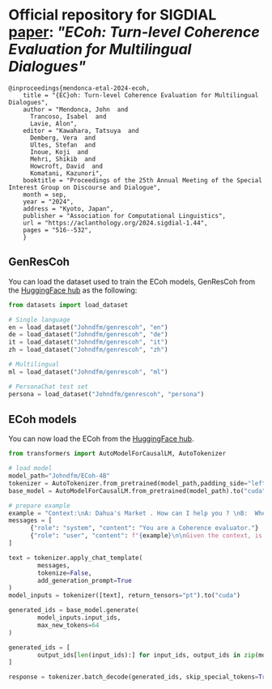 # Official repository for SIGDIAL [paper]([https://arxiv.org/abs/2407.11660](https://aclanthology.org/2024.sigdial-1.44/)): *"ECoh: Turn-level Coherence Evaluation for Multilingual Dialogues"*

```
@inproceedings{mendonca-etal-2024-ecoh,
    title = "{EC}oh: Turn-level Coherence Evaluation for Multilingual Dialogues",
    author = "Mendonca, John  and
      Trancoso, Isabel  and
      Lavie, Alon",
    editor = "Kawahara, Tatsuya  and
      Demberg, Vera  and
      Ultes, Stefan  and
      Inoue, Koji  and
      Mehri, Shikib  and
      Howcroft, David  and
      Komatani, Kazunori",
    booktitle = "Proceedings of the 25th Annual Meeting of the Special Interest Group on Discourse and Dialogue",
    month = sep,
    year = "2024",
    address = "Kyoto, Japan",
    publisher = "Association for Computational Linguistics",
    url = "https://aclanthology.org/2024.sigdial-1.44",
    pages = "516--532",
    }

```

## GenResCoh

You can load the dataset used to train the ECoh models, GenResCoh from the [HuggingFace hub](https://huggingface.co/datasets/Johndfm/genrescoh) as the following:

```python
from datasets import load_dataset

# Single language
en = load_dataset("Johndfm/genrescoh", "en")
de = load_dataset("Johndfm/genrescoh", "de")
it = load_dataset("Johndfm/genrescoh", "it")
zh = load_dataset("Johndfm/genrescoh", "zh")

# Multilingual
ml = load_dataset("Johndfm/genrescoh", "ml")

# PersonaChat test set
persona = load_dataset("Johndfm/genrescoh", "persona")
```

## ECoh models

You can now load the ECoh from the [HuggingFace hub](https://huggingface.co/collections/Johndfm/echo-66912f8189173ae578ae54a5).

```python
from transformers import AutoModelForCausalLM, AutoTokenizer

# load model
model_path="Johndfm/ECoh-4B"
tokenizer = AutoTokenizer.from_pretrained(model_path,padding_side="left")
base_model = AutoModelForCausalLM.from_pretrained(model_path).to("cuda")

# prepare example
example = "Context:\nA: Dahua's Market . How can I help you ? \nB:  Where is your store located ? \n\nResponse:\nA: Our store is located on 123 Main Street, in the city center."
messages = [
      {"role": "system", "content": "You are a Coherence evaluator."}
      {"role": "user", "content": f"{example}\n\nGiven the context, is the response Coherent (Yes/No)? Explain your reasoning."}
]

text = tokenizer.apply_chat_template(
        messages,
        tokenize=False,
        add_generation_prompt=True
)
model_inputs = tokenizer([text], return_tensors="pt").to("cuda")

generated_ids = base_model.generate(
        model_inputs.input_ids,
        max_new_tokens=64
)

generated_ids = [
        output_ids[len(input_ids):] for input_ids, output_ids in zip(model_inputs.input_ids, generated_ids)
]

response = tokenizer.batch_decode(generated_ids, skip_special_tokens=True)[0]

```

